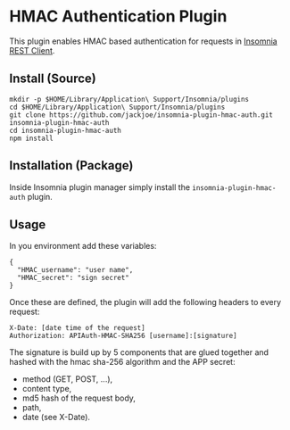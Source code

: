 # HMAC Authentication Plugin

This plugin enables HMAC based authentication for requests in [Insomnia REST Client](https://insomnia.rest/).

## Install (Source)

```
mkdir -p $HOME/Library/Application\ Support/Insomnia/plugins
cd $HOME/Library/Application\ Support/Insomnia/plugins
git clone https://github.com/jackjoe/insomnia-plugin-hmac-auth.git insomnia-plugin-hmac-auth
cd insomnia-plugin-hmac-auth
npm install
```

## Installation (Package)

Inside Insomnia plugin manager simply install the `insomnia-plugin-hmac-auth` plugin.

## Usage

In you environment add these variables:

```
{
  "HMAC_username": "user name",
  "HMAC_secret": "sign secret"
}
```

Once these are defined, the plugin will add the following headers to every request:

```
X-Date: [date time of the request]
Authorization: APIAuth-HMAC-SHA256 [username]:[signature]
```

The signature is build up by 5 components that are glued together and hashed with the hmac sha-256 algorithm and the APP secret:

* method (GET, POST, ...),
* content type,
* md5 hash of the request body,
* path,
* date (see X-Date).
